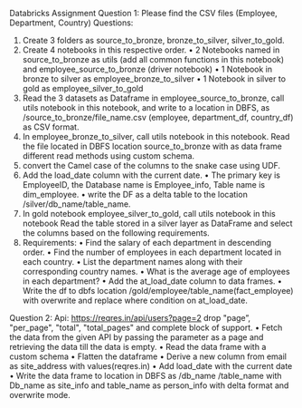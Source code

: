 Databricks Assignment
Question 1:
Please find the CSV files (Employee, Department, Country)
Questions:
1.	Create 3 folders as source_to_bronze, bronze_to_silver, silver_to_gold.
2.	Create 4 notebooks in this respective order.
•	2 Notebooks named in source_to_bronze as utils (add all common functions in this notebook) and employee_source_to_bronze (driver notebook)
•	1 Notebook in bronze to silver as employee_bronze_to_silver 
•	1 Notebook in silver to gold as employee_silver_to_gold
3.	Read the 3 datasets as Dataframe in employee_source_to_bronze, call utils notebook in this notebook, and write to a location in DBFS,
as /source_to_bronze/file_name.csv (employee, department_df, country_df) as CSV format.
4.	In employee_bronze_to_silver, call utils notebook in this notebook.
Read the file located in DBFS location source_to_bronze with as data frame different read methods using custom schema.
5.	convert the Camel case of the columns to the snake case using UDF.
6.	Add the load_date column with the current date.
•	The primary key is EmployeeID, the Database name is Employee_info, Table name is dim_employee.
•	write the DF as a delta table to the location /silver/db_name/table_name.
7.	In gold notebook employee_silver_to_gold, call utils notebook in this notebook
 Read the table stored in a silver layer as DataFrame and select the columns based on the following requirements.
8.	Requirements:
•	Find the salary of each department in descending order.
•	Find the number of employees in each department located in each country.
•	List the department names along with their corresponding country names.
•	What is the average age of employees in each department?
•	Add the at_load_date column to data frames.
•	Write the df to dbfs location /gold/employee/table_name(fact_employee) with overwrite and replace where condition on at_load_date.





Question 2:
Api: https://reqres.in/api/users?page=2
 drop "page”, "per_page", "total", "total_pages" and complete block of support.
•	Fetch the data from the given API by passing the parameter as a page and retrieving the data till the data is empty.
•	Read the data frame with a custom schema
•	Flatten the dataframe
•	Derive a new column from email as site_address with values(reqres.in)
•	Add load_date with the current date
•	Write the data frame to location in DBFS as /db_name /table_name with 
Db_name as site_info and table_name as person_info with delta format and overwrite mode.


